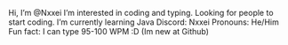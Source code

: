 Hi, I’m @Nxxei
I’m interested in coding and typing. Looking for people to start coding.
I’m currently learning Java
Discord: Nxxei 
Pronouns: He/Him
Fun fact: I can type 95-100 WPM :D
(Im new at Github)

<!---
Nxxei/Nxxei is a ✨ special ✨ repository because its `README.md` (this file) appears on your GitHub profile.
You can click the Preview link to take a look at your changes.
--->
